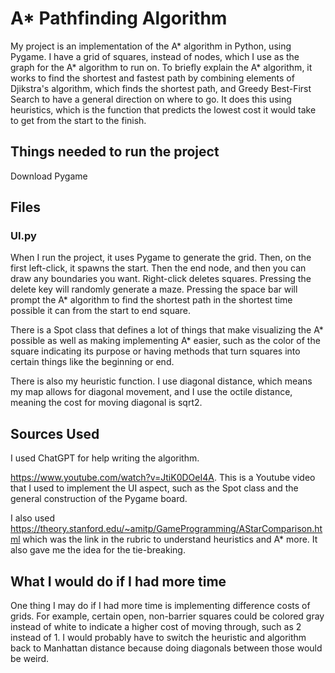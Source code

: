 # A* Pathfinding Algorithm

My project is an implementation of the A* algorithm in Python, using Pygame.
I have a grid of squares, instead of nodes, which I use as the graph for the A* 
algorithm to run on. To briefly explain the A* algorithm, it works to find the
shortest and fastest path by combining elements of Djikstra's algorithm, which
finds the shortest path, and Greedy Best-First Search to have a general direction
on where to go. It does this using heuristics, which is the function that predicts
the lowest cost it would take to get from the start to the finish.

## Things needed to run the project
Download Pygame


## Files

### UI.py

When I run the project, it uses Pygame to generate the grid.
Then, on the first left-click, it spawns the start. Then the end node, and then
you can draw any boundaries you want. Right-click deletes squares. Pressing the
delete key will randomly generate a maze. Pressing the space bar will prompt
the A* algorithm to find the shortest path in the shortest time possible it can
from the start to end square.

There is a Spot class that defines a lot of things that make visualizing the
A* possible as well as making implementing A* easier, such as the color of the
square indicating its purpose or having methods that turn squares into certain
things like the beginning or end. 

There is also my heuristic function. I 
use diagonal distance, which means my map allows for diagonal movement, and I
use the octile distance, meaning the cost for moving diagonal is sqrt2.

## Sources Used

I used ChatGPT for help writing the algorithm.

https://www.youtube.com/watch?v=JtiK0DOeI4A. This is a Youtube video that I used
to implement the UI aspect, such as the Spot class and the general construction
of the Pygame board.

I also used https://theory.stanford.edu/~amitp/GameProgramming/AStarComparison.html
which was the link in the rubric to understand heuristics and A* more. It also
gave me the idea for the tie-breaking.

## What I would do if I had more time

One thing I may do if I had more time is implementing difference costs of
grids. For example, certain open, non-barrier squares could be colored gray 
instead of white to indicate a higher cost of moving through, such as 2 instead
of 1. I would probably have to switch the heuristic and algorithm back to 
Manhattan distance because doing diagonals between those would be weird.

